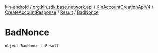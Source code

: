 [kin-android](../../../../index.md) / [org.kin.sdk.base.network.api](../../../index.md) / [KinAccountCreationApiV4](../../index.md) / [CreateAccountResponse](../index.md) / [Result](index.md) / [BadNonce](./-bad-nonce.md)

# BadNonce

`object BadNonce : Result`